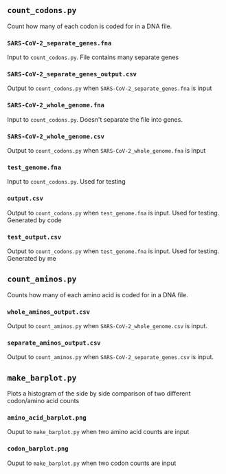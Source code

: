 ## `count_codons.py`
Count how many of each codon is coded for in a DNA file.

### `SARS-CoV-2_separate_genes.fna`
Input to `count_codons.py`. File contains many separate genes

### `SARS-CoV-2_separate_genes_output.csv`
Output to `count_codons.py` when `SARS-CoV-2_separate_genes.fna` is input

### `SARS-CoV-2_whole_genome.fna`
Input to `count_codons.py`. Doesn't separate the file into genes.

### `SARS-CoV-2_whole_genome.csv`
Output to `count_codons.py` when `SARS-CoV-2_whole_genome.fna` is input

### `test_genome.fna`
Input to `count_codons.py`. Used for testing

### `output.csv`
Output to `count_codons.py` when `test_genome.fna` is input. Used for testing. Generated by code

### `test_output.csv`
Output to `count_codons.py` when `test_genome.fna` is input. Used for testing. Generated by me

## `count_aminos.py`
Counts how many of each amino acid is coded for in a DNA file. 

### `whole_aminos_output.csv`
Output to `count_aminos.py` when `SARS-CoV-2_whole_genome.csv` is input.

### `separate_aminos_output.csv`
Output to `count_aminos.py` when `SARS-CoV-2_separate_genes.csv` is input.

## `make_barplot.py`
Plots a histogram of the side by side comparison of two different codon/amino acid counts

### `amino_acid_barplot.png`
Ouput to `make_barplot.py` when two amino acid counts are input

### `codon_barplot.png`
Ouput to `make_barplot.py` when two codon counts are input
